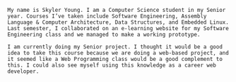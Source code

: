 	My name is Skyler Young. I am a Computer Science student in my Senior year. Courses I’ve taken include Software Engineering, Assembly Language & Computer Architecture, Data Structures, and Embedded Linux. Last semester, I collaborated on an e-learning website for my Software Engineering class and we managed to make a working prototype.
	
	I am currently doing my Senior project. I thought it would be a good idea to take this course because we are doing a web-based project, and it seemed like a Web Programming class would be a good complement to this. I could also see myself using this knowledge as a career web developer.
